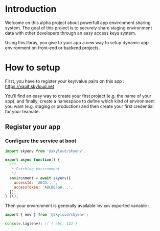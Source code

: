 # Introduction

Welcome on this alpha project about powerfull app environment sharing system. The goal of this project is to securely share staging environment data with other developers through an easy access keys system.

Using this libray, you give to your app a new way to setup dynamic app environment on front-end or backend projects.

# How to setup

First, you have to register your key/value pairs on this app : https://vault.skyloud.net

You'll find an easy way to create your first project (e.g. the name of your app), and finally, create a namespace to define which kind of environment you want (e.g. staging or production) and then create your first credential for your teamate.

## Register your app

### Configure the service at boot

```js
import skyenv from '@skyloud/skyenv';

export async function() {
  /**
   * Fetching environment
   */
  environment = await skyenv({
    accessId: 'ABCD...',
    accessToken: 'ABCDEFGH...',
  });
} )();
```

Then your environment is generally available inv `env` exported variable :

```js
import { env } from '@skyloud/skyenv';

console.log(env); // { abc: 123 }
```
